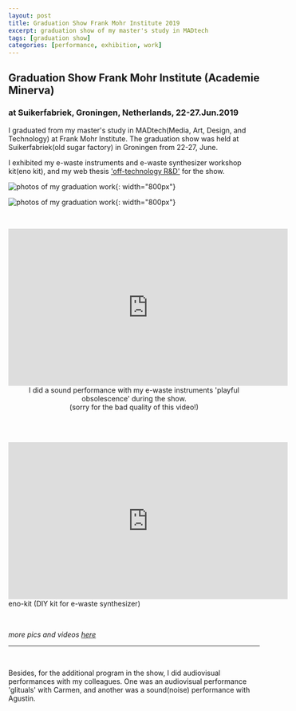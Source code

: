 ```yaml
---
layout: post
title: Graduation Show Frank Mohr Institute 2019
excerpt: graduation show of my master's study in MADtech
tags: [graduation show]
categories: [performance, exhibition, work]
---
```


## Graduation Show Frank Mohr Institute (Academie Minerva)

### at Suikerfabriek, Groningen, Netherlands, 22-27.Jun.2019

I graduated from my master's study in MADtech(Media, Art, Design, and Technology) at Frank Mohr Institute. The graduation show was held at Suikerfabriek(old sugar factory) in Groningen from 22-27, June.

I exhibited my e-waste instruments and e-waste synthesizer workshop kit(eno kit), and my web thesis ['off-technology R&D'](https://off-technology.website/) for the show.

![photos of my graduation work](http://drive.google.com/uc?export=view&id=1eMZkjKZ5rmc4h27zUCINoFyoes8-ayDv){: width="800px"}

![photos of my graduation work](http://drive.google.com/uc?export=view&id=1Asw0qxv0G8D8eXfgVOPK-xX29EyoLHww){: width="800px"}

<br>
<p align="center">
<iframe width="560" height="315" src="https://www.youtube.com/embed/lkMzEfTlozg" frameborder="0" allow="accelerometer; autoplay; encrypted-media; gyroscope; picture-in-picture" allowfullscreen></iframe>
<br>
I did a sound performance with my e-waste instruments 'playful obsolescence' during the show.
<br>
(sorry for the bad quality of this video!)

<br><br>
<iframe width="560" height="315" src="https://www.youtube.com/embed/o9xAVEVI6fc" frameborder="0" allow="accelerometer; autoplay; encrypted-media; gyroscope; picture-in-picture" allowfullscreen></iframe>
<br>
eno-kit (DIY kit for e-waste synthesizer)
</p>

<br>

*more pics and videos [here](https://mina-vitamina.net/playful-obsolescence2)*

<hr>

<br>

Besides, for the additional program in the show, I did audiovisual performances with my colleagues.
One was an audiovisual performance 'glituals' with Carmen, and another was a sound(noise) performance with Agustin.

<br><br>
